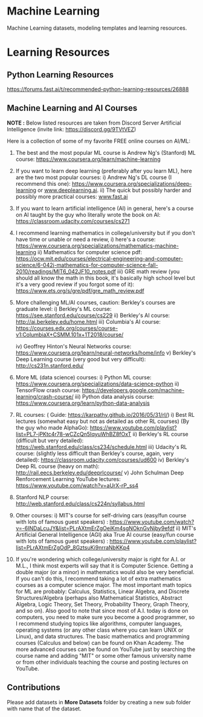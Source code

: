 # Machine Learning

Machine Learning datasets, modeling templates and learning resources.

# Learning Resources

## Python Learning Resources

https://forums.fast.ai/t/recommended-python-learning-resources/26888

## Machine Learning and AI Courses

**NOTE :**  Below listed resources are taken from Discord Server Artificial Intelligence (invite link: https://discord.gg/9TVtVEZ) 

Here is a collection of some of my favorite FREE online courses on AI/ML:
1) The best and the most popular ML course is Andrew Ng's (Stanford) ML
course: https://www.coursera.org/learn/machine-learning
2) If you want to learn deep learning (preferably after you learn ML), here
are the two most popular courses:
    i) Andrew Ng's DL course (I recommend this one):
https://www.coursera.org/specializations/deep-learning or
www.deeplearning.ai.
    ii) The quick but possibly harder and possibly more practical courses: 
www.fast.ai
3) If you want to learn artificial intelligence (AI) in general, here's a
course on AI taught by the guy who literally wrote the book on AI:
https://classroom.udacity.com/courses/cs271
4)  I recommend learning mathematics in college/university but if you don't
have time or unable or need a review,        i) here's a course:
https://www.coursera.org/specializations/mathematics-machine-learning
   ii) Mathematics for computer science pdf:
https://ocw.mit.edu/courses/electrical-engineering-and-computer-science/6-042j-mathematics-for-computer-science-fall-2010/readings/MIT6_042JF10_notes.pdf
   iii) GRE math review (you should all know the math in this book, it's
basically high school level but it's a very good review if you forgot some
of it):  https://www.ets.org/s/gre/pdf/gre_math_review.pdf
5) More challenging  ML/AI courses, caution: Berkley's courses are graduate
level:
    i) Berkley's ML course: https://see.stanford.edu/course/cs229
    ii) Berkley's AI course: http://ai.berkeley.edu/home.html
    iii) Columbia's AI course:
https://courses.edx.org/courses/course-v1:ColumbiaX+CSMM.101x+1T2018/course/

    iv) Geoffrey Hinton's Neural Networks course:
https://www.coursera.org/learn/neural-networks/home/info
    v) Berkley's Deep Learning course (very good but very difficult):
http://cs231n.stanford.edu/


6) More ML (data science) courses:
    i) Python ML course:
https://www.coursera.org/specializations/data-science-python
    ii) TensorFlow crash course:
https://developers.google.com/machine-learning/crash-course/
    iii) Python data analysis course:
https://www.coursera.org/learn/python-data-analysis
7) RL courses:     ( Guide: https://karpathy.github.io/2016/05/31/rl/)
    i) Best RL lectures (somewhat easy but not as detailed as other RL
courses) (By the guy who made AlphaGo):
https://www.youtube.com/playlist?list=PL7-jPKtc4r78-wCZcQn5IqyuWhBZ8fOxT
    ii) Berkley's RL course (difficult but very detailed):
https://web.stanford.edu/class/cs234/schedule.html
    iii) Udacity's RL course: (slightly less difficult than Berkley's
course, again, very detailed): https://classroom.udacity.com/courses/ud600
   iv) Berkley's Deep RL course (heavy on math):
http://rail.eecs.berkeley.edu/deeprlcourse/
    v) John Schulman Deep Renforcement Learning YouTube lectures:
https://www.youtube.com/watch?v=aUrX-rP_ss4


8) Stanford NLP course: http://web.stanford.edu/class/cs224n/syllabus.html
9) Other courses:
  i) MIT's course for self-driving cars (easy/fun course with lots of
famous guest speakers) :
https://www.youtube.com/watch?v=-6INDaLcuJY&list=PLrAXtmErZgOeiKm4sgNOknGvNjby9efdf
  ii) MIT's Artificial General Intelligence (AGI) aka True AI course
(easy/fun course with lots of famous guest speakers) :
https://www.youtube.com/playlist?list=PLrAXtmErZgOdP_8GztsuKi9nrraNbKKp4

11) If you're wondering which college/university major is right for A.I. or
M.L., I think most experts will say that it is Computer Science. Getting a
double major (or a minor) in mathematics would also be very beneficial. If
you can't do this, I recommend taking a lot of extra mathematics courses as
a computer science major. The most important math topics for ML are
probably: Calculus, Statistics, Linear Algebra, and Discrete
Structures/Algebra (perhaps also Mathematical Statistics, Abstract Algebra,
Logic Theory, Set Theory, Probability Theory, Graph Theory, and so on).
Also good to note that since most of A.I. today is done on computers, you
need to make sure you become a good programmer, so I recommend studying
topics like algorithms, computer languages, operating systems (or any other
class where you can learn UNIX or Linux), and data structures. The basic
mathematics and programming courses (Calculus and below) can be found on
Khan Academy. The more advanced courses can be found on YouTube just by
searching the course name and adding "MIT" or some other famous university
name or from other individuals teaching the course and posting lectures on
YouTube.

## Contributions

Please add datasets in **More Datasets** folder by creating a new sub folder with name that of the dataset. 

